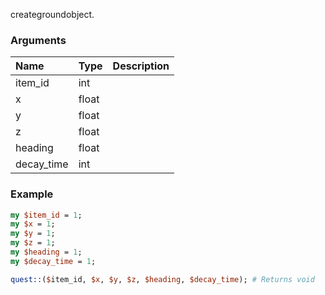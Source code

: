 creategroundobject.
### Arguments
**Name**|**Type**|**Description**
:---|:---|:---
item_id|int|
x|float|
y|float|
z|float|
heading|float|
decay_time|int|

### Example

```perl
my $item_id = 1;
my $x = 1;
my $y = 1;
my $z = 1;
my $heading = 1;
my $decay_time = 1;

quest::($item_id, $x, $y, $z, $heading, $decay_time); # Returns void
```